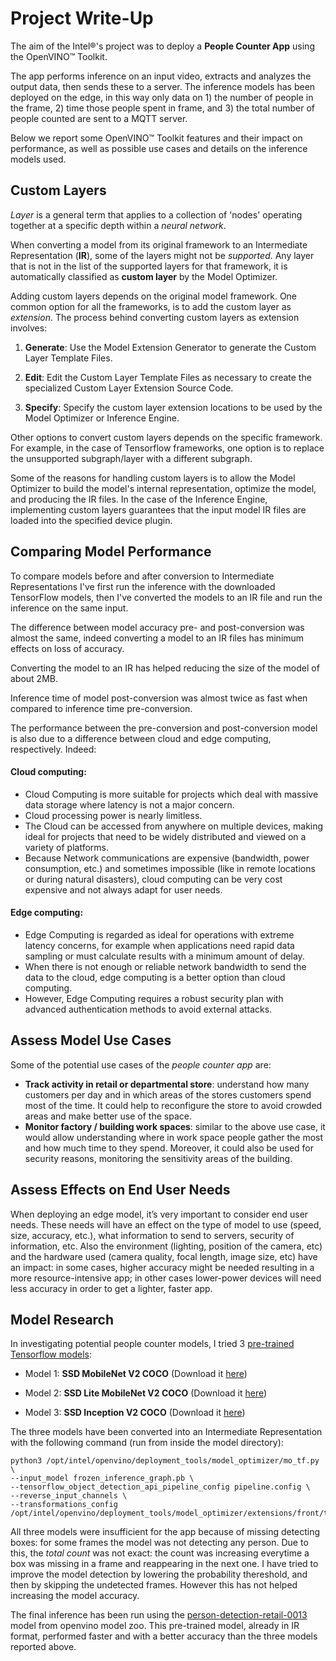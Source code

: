 # Project Write-Up
The aim of the Intel®'s project was to deploy a **People Counter App** using the OpenVINO™ Toolkit. 

The app performs inference on an input video, extracts and analyzes the output data, then sends these to a server. The inference models has been deployed on the edge, in this way only data on 1) the number of people in the frame, 2) time those people spent in frame, and 3) the total number of people counted are sent to a MQTT server.

Below we report some OpenVINO™ Toolkit features and their impact on performance, as well as possible use cases and details on the inference models used.

## Custom Layers
*Layer* is a general term that applies to a collection of 'nodes' operating together at a specific depth within a _neural network_.

When converting a model from its original framework to an Intermediate Representation (**IR**), some of the layers might not be _supported_. Any layer that is not in the list of the supported layers for that framework, it is automatically classified as **custom layer** by the Model Optimizer.

Adding custom layers depends on the original model framework. One common option for all the frameworks, is to add the custom layer as _extension_. The process behind converting custom layers as extension involves:

1. **Generate**: Use the Model Extension Generator to generate the Custom Layer Template Files.

2. **Edit**: Edit the Custom Layer Template Files as necessary to create the specialized Custom Layer Extension Source Code.

3. **Specify**: Specify the custom layer extension locations to be used by the Model Optimizer or Inference Engine.

Other options to convert custom layers depends on the specific framework. For example, in the case of Tensorflow frameworks, one option is to replace the unsupported subgraph/layer with a different subgraph. 

Some of the reasons for handling custom layers is to allow the Model Optimizer to build the model's internal representation, optimize the model, and producing the IR files. In the case of the Inference Engine, implementing custom layers guarantees that the input model IR files are loaded into the specified device plugin.

## Comparing Model Performance

To compare models before and after conversion to Intermediate Representations I've first run the inference with the downloaded TensorFlow models, then I've converted the models to an IR file and run the inference on the same input.  

The difference between model accuracy pre- and post-conversion was almost the same, indeed converting a model to an IR files has minimum effects on loss of accuracy.

Converting the model to an IR has helped reducing the size of the model of about 2MB.

Inference time of model post-conversion was almost twice as fast when compared to inference time pre-conversion.

The performance between the pre-conversion and post-conversion model is also due to a difference between cloud and edge computing, respectively. Indeed:
#### Cloud computing:
- Cloud Computing is more suitable for projects which deal with massive data storage where latency is not a major concern.
- Cloud processing power is nearly limitless. 
- The Cloud can be accessed from anywhere on multiple devices, making ideal for projects that need to be widely distributed and viewed on a variety of platforms. 
- Because Network communications are expensive (bandwidth, power consumption, etc.) and sometimes impossible (like in remote locations or during natural disasters), cloud computing can be very cost expensive and not always adapt for user needs.
#### Edge computing:
- Edge Computing is regarded as ideal for operations with extreme latency concerns, for example when applications need rapid data sampling or must calculate results with a minimum amount of delay.
- When there is not enough or reliable network bandwidth to send the data to the cloud, edge computing is a better option than cloud computing.
- However, Edge Computing requires a robust security plan with advanced authentication methods to avoid external attacks.

## Assess Model Use Cases

Some of the potential use cases of the _people counter app_ are:

- **Track activity in retail or departmental store**: understand how many customers per day and in which areas of the stores customers spend most of the time. It could help to reconfigure the store to avoid crowded areas and make better use of the space.
- **Monitor factory / building work spaces**: similar to the above use case, it would allow understanding where in work space people gather the most and how much time to they spend. Moreover, it could also be used for security reasons, monitoring the sensitivity areas of the building. 


## Assess Effects on End User Needs
When deploying an edge model, it’s very important to consider end user needs. These needs will have an effect on the type of model to use (speed, size, accuracy, etc.), what information to send to servers, security of information, etc. Also the environment (lighting, position of the camera, etc) and the hardware used (camera quality, focal length, image size, etc) have an impact: in some cases, higher accuracy might be needed resulting in a more resource-intensive app; in other cases lower-power devices will need less accuracy in order to get a lighter, faster app. 
## Model Research

In investigating potential people counter models, I tried 3 [pre-trained Tensorflow models](https://github.com/tensorflow/models/blob/master/research/object_detection/g3doc/detection_model_zoo.md):

- Model 1: **SSD MobileNet V2 COCO** (Download it [here](http://download.tensorflow.org/models/object_detection/ssd_mobilenet_v2_coco_2018_03_29.tar.gz))
  
- Model 2: **SSD Lite MobileNet V2 COCO** (Download it [here](http://download.tensorflow.org/models/object_detection/ssdlite_mobilenet_v2_coco_2018_05_09.tar.gz))

- Model 3: **SSD Inception V2 COCO** (Download it [here](http://download.tensorflow.org/models/object_detection/ssd_inception_v2_coco_2018_01_28.tar.gz))

The three models have been converted into an Intermediate Representation with the following command (run from inside the model directory):

    python3 /opt/intel/openvino/deployment_tools/model_optimizer/mo_tf.py \
    --input_model frozen_inference_graph.pb \
    --tensorflow_object_detection_api_pipeline_config pipeline.config \
    --reverse_input_channels \
    --transformations_config /opt/intel/openvino/deployment_tools/model_optimizer/extensions/front/tf/ssd_v2_support.json


All three models were insufficient for the app because of missing detecting boxes: for some frames the model was not detecting any person. Due to this, the _total count_ was not exact: the count was increasing everytime a box was missing in a frame and reappearing in the next one. I have tried to improve the model detection by lowering the probability thereshold, and then by skipping the undetected frames. However this has not helped increasing the model accuracy.

The final inference has been run using the [person-detection-retail-0013](https://docs.openvinotoolkit.org/latest/_models_intel_person_detection_retail_0013_description_person_detection_retail_0013.html) model from openvino model zoo. This pre-trained model, already in IR format, performed faster and with a better accuracy than the three models reported above.
